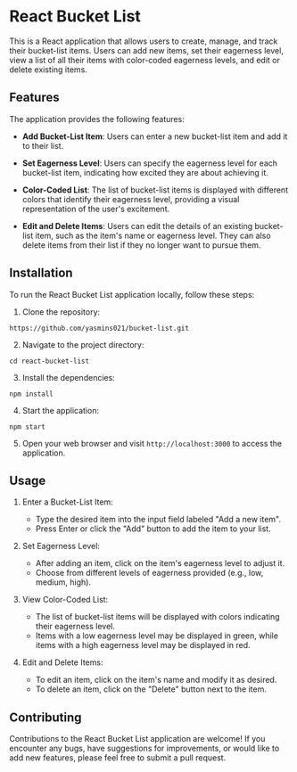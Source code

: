 
# React Bucket List

This is a React application that allows users to create, manage, and track their bucket-list items. Users can add new items, set their eagerness level, view a list of all their items with color-coded eagerness levels, and edit or delete existing items.

## Features

The application provides the following features:

- **Add Bucket-List Item**: Users can enter a new bucket-list item and add it to their list.

- **Set Eagerness Level**: Users can specify the eagerness level for each bucket-list item, indicating how excited they are about achieving it.

- **Color-Coded List**: The list of bucket-list items is displayed with different colors that identify their eagerness level, providing a visual representation of the user's excitement.

- **Edit and Delete Items**: Users can edit the details of an existing bucket-list item, such as the item's name or eagerness level. They can also delete items from their list if they no longer want to pursue them.

## Installation

To run the React Bucket List application locally, follow these steps:

1. Clone the repository:

```shell
https://github.com/yasmins021/bucket-list.git
```

2. Navigate to the project directory:

```shell
cd react-bucket-list
```

3. Install the dependencies:

```shell
npm install
```

4. Start the application:

```shell
npm start
```

5. Open your web browser and visit `http://localhost:3000` to access the application.

## Usage

1. Enter a Bucket-List Item:
   - Type the desired item into the input field labeled "Add a new item".
   - Press Enter or click the "Add" button to add the item to your list.

2. Set Eagerness Level:
   - After adding an item, click on the item's eagerness level to adjust it.
   - Choose from different levels of eagerness provided (e.g., low, medium, high).

3. View Color-Coded List:
   - The list of bucket-list items will be displayed with colors indicating their eagerness level.
   - Items with a low eagerness level may be displayed in green, while items with a high eagerness level may be displayed in red.

4. Edit and Delete Items:
   - To edit an item, click on the item's name and modify it as desired.
   - To delete an item, click on the "Delete" button next to the item.

## Contributing

Contributions to the React Bucket List application are welcome! If you encounter any bugs, have suggestions for improvements, or would like to add new features, please feel free to submit a pull request.

